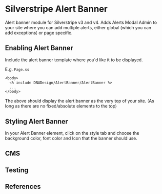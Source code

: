 # Silverstripe Alert Banner

Alert banner module for Silverstripe v3 and v4.
Adds Alerts Modal Admin to your site where you can add multiple alerts, either global (which you can add exceptions) or page specific.

## Enabling Alert Banner

Include the alert banner template where you'd like it to be displayed.

E.g. `Page.ss`

```ss
<body>
  <% include DNADesign/AlertBanner/AlertBanner %>
  ...
</body>
```

The above should display the alert banner as the very top of your site. (As long as there are no fixed/absolute elements to the top)

## Styling Alert Banner

In your Alert Banner element, click on the style tab and choose the background color, font color and Icon that the banner should use.

## CMS

## Testing

## References
